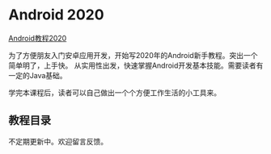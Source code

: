 # Android 2020

[Android教程2020](https://an.rustfisher.com/#/)

为了方便朋友入门安卓应用开发，开始写2020年的Android新手教程。突出一个简单明了，上手快。
从实用性出发，快速掌握Android开发基本技能。需要读者有一定的Java基础。

学完本课程后，读者可以自己做出一个个方便工作生活的小工具来。

## 教程目录
不定期更新中。欢迎留言反馈。
